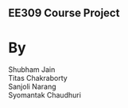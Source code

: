 ## EE309 Course Project <br>
# By <br>
Shubham Jain  <br>
Titas Chakraborty <br>
Sanjoli Narang  <br>
Syomantak Chaudhuri
